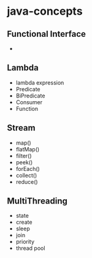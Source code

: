 # java-concepts

## Functional Interface
- 
## Lambda
- lambda expression
- Predicate
- BiPredicate
- Consumer
- Function

## Stream
- map()
- flatMap()
- filter()
- peek()
- forEach()
- collect()
- reduce()

## MultiThreading
- state
- create
- sleep
- join
- priority  
- thread pool
